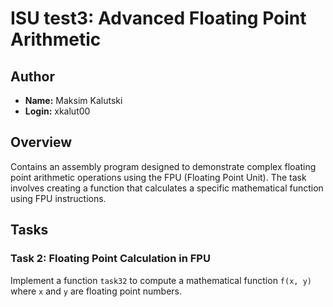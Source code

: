 # ISU test3: Advanced Floating Point Arithmetic

## Author

- **Name:** Maksim Kalutski
- **Login:** xkalut00

## Overview

Contains an assembly program designed to demonstrate complex floating point arithmetic operations using the FPU (Floating Point Unit). The task involves creating a function that calculates a specific mathematical function using FPU instructions.

## Tasks

### Task 2: Floating Point Calculation in FPU
Implement a function `task32` to compute a mathematical function `f(x, y)` where `x` and `y` are floating point numbers.
